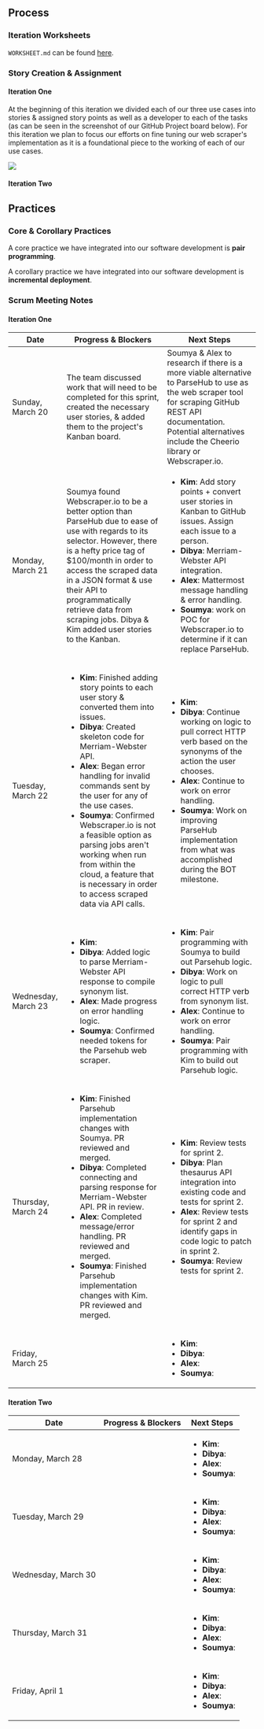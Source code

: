 ## Process
### Iteration Worksheets
`WORKSHEET.md` can be found [here](https://github.ncsu.edu/csc510-s2022/CSC510-17/blob/dev/WORKSHEET.md).

### Story Creation & Assignment
#### Iteration One
At the beginning of this iteration we divided each of our three use cases into stories & assigned story points as well as a developer to each of the tasks (as can be seen in the screenshot of our GitHub Project board below). For this iteration we plan to focus our efforts on fine tuning our web scraper's implementation as it is a foundational piece to the working of each of our use cases.

<img src="https://github.ncsu.edu/csc510-s2022/CSC510-17/blob/dev/img/iterationOne.png">

#### Iteration Two

## Practices
### Core & Corollary Practices
A core practice we have integrated into our software development is **pair programming**.

A corollary practice we have integrated into our software development is **incremental deployment**.
### Scrum Meeting Notes
#### Iteration One
| Date   | Progress & Blockers   |  Next Steps
| ------------- | ------------  |  ------------
| Sunday, March 20 | The team discussed work that will need to be completed for this sprint, created the necessary user stories, & added them to the project's Kanban board. | Soumya & Alex to research if there is a more viable alternative to ParseHub to use as the web scraper tool for scraping GitHub REST API documentation. Potential alternatives include the Cheerio library or Webscraper.io.
| Monday, March 21      | Soumya found Webscraper.io to be a better option than ParseHub due to ease of use with regards to its selector. However, there is a hefty price tag of $100/month in order to access the scraped data in a JSON format & use their API to programmatically retrieve data from scraping jobs. Dibya & Kim added user stories to the Kanban. |  <ul><li>**Kim**: Add story points + convert user stories in Kanban to GitHub issues. Assign each issue to a person.</li><li>**Dibya**: Merriam-Webster API integration.</li><li>**Alex**: Mattermost message handling & error handling.</li><li>**Soumya**: work on POC for Webscraper.io to determine if it can replace ParseHub.</li></ul>
| Tuesday, March 22      | <ul><li>**Kim**: Finished adding story points to each user story & converted them into issues.</li><li>**Dibya**: Created skeleton code for Merriam-Webster API.</li><li>**Alex**: Began error handling for invalid commands sent by the user for any of the use cases.</li><li>**Soumya**: Confirmed Webscraper.io is not a feasible option as parsing jobs aren't working when run from within the cloud, a feature that is necessary in order to access scraped data via API calls.</li></ul>             | <ul><li>**Kim**: </li><li>**Dibya**: Continue working on logic to pull correct HTTP verb based on the synonyms of the action the user chooses. </li><li>**Alex**: Continue to work on error handling. </li><li>**Soumya**: Work on improving ParseHub implementation from what was accomplished during the BOT milestone.</li></ul>
| Wednesday, March 23      | <ul><li>**Kim**: </li><li>**Dibya**: Added logic to parse Merriam-Webster API response to compile synonym list. </li><li>**Alex**: Made progress on error handling logic. </li><li>**Soumya**: Confirmed needed tokens for the Parsehub web scraper. </li></ul> | <ul><li>**Kim**: Pair programming with Soumya to build out Parsehub logic. </li><li>**Dibya**: Work on logic to pull correct HTTP verb from synonym list. </li><li>**Alex**: Continue to work on error handling.</li><li>**Soumya**: Pair programming with Kim to build out Parsehub logic. </li></ul>
| Thursday, March 24      | <ul><li>**Kim**: Finished Parsehub implementation changes with Soumya. PR reviewed and merged. </li><li>**Dibya**: Completed connecting and parsing response for Merriam-Webster API. PR in review. </li><li>**Alex**: Completed message/error handling. PR reviewed and merged. </li><li>**Soumya**: Finished Parsehub implementation changes with Kim. PR reviewed and merged. </li></ul>             | <ul><li>**Kim**: Review tests for sprint 2. </li><li>**Dibya**: Plan thesaurus API integration into existing code and tests for sprint 2. </li><li>**Alex**: Review tests for sprint 2 and identify gaps in code logic to patch in sprint 2.  </li><li>**Soumya**: Review tests for sprint 2. </li></ul>
| Friday, March 25      | &nbsp;        | <ul><li>**Kim**: </li><li>**Dibya**: </li><li>**Alex**: </li><li>**Soumya**: </li></ul>

#### Iteration Two
| Date   | Progress & Blockers   |  Next Steps
| ------------- | ------------  |  ------------
| Monday, March 28      |           | <ul><li>**Kim**: </li><li>**Dibya**: </li><li>**Alex**: </li><li>**Soumya**: </li></ul>
| Tuesday, March 29      |              | <ul><li>**Kim**: </li><li>**Dibya**: </li><li>**Alex**: </li><li>**Soumya**: </li></ul>
| Wednesday, March 30      |              | <ul><li>**Kim**: </li><li>**Dibya**: </li><li>**Alex**: </li><li>**Soumya**: </li></ul>
| Thursday, March 31      |              | <ul><li>**Kim**: </li><li>**Dibya**: </li><li>**Alex**: </li><li>**Soumya**: </li></ul>
| Friday, April 1      |        | <ul><li>**Kim**: </li><li>**Dibya**: </li><li>**Alex**: </li><li>**Soumya**: </li></ul>
